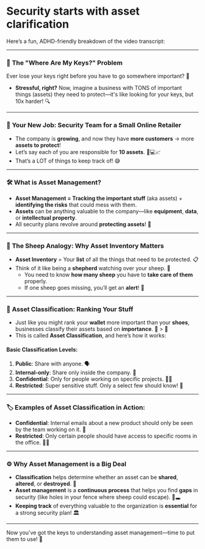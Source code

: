 # Security starts with asset clarification

Here’s a fun, ADHD-friendly breakdown of the video transcript:

***

### 🔑 **The "Where Are My Keys?" Problem**

Ever lose your keys right before you have to go somewhere important? 😬

* **Stressful, right?** Now, imagine a business with TONS of important things (assets) they need to protect—it's like looking for your keys, but 10x harder! 🔍

***

### 🏢 **Your New Job: Security Team for a Small Online Retailer**

* The company is **growing**, and now they have **more customers** → more **assets to protect**!
* Let’s say each of you are responsible for **10 assets**. 📱💻📈
* That’s a LOT of things to keep track of! 😅

***

### 🛠 **What is Asset Management?**

* **Asset Management = Tracking the important stuff** (aka assets) + **identifying the risks** that could mess with them.
* **Assets** can be anything valuable to the company—like **equipment**, **data**, or **intellectual property**.
* All security plans revolve around **protecting assets**! 🔐

***

### 🐑 **The Sheep Analogy**: Why Asset Inventory Matters

* **Asset Inventory** = Your **list** of all the things that need to be protected. 📋
* Think of it like being a **shepherd** watching over your sheep. 🐑
  * You need to know **how many sheep** you have to **take care of them** properly.
  * If one sheep goes missing, you’ll get an **alert**! 🚨

***

### 🧮 **Asset Classification: Ranking Your Stuff**

* Just like you might rank your **wallet** more important than your **shoes**, businesses classify their assets based on **importance**. 👜 > 👟
* This is called **Asset Classification**, and here’s how it works:

#### Basic Classification Levels:

1. **Public**: Share with anyone. 🗣
2. **Internal-only**: Share only inside the company. 🏢
3. **Confidential**: Only for people working on specific projects. 🕵️‍♀️
4. **Restricted**: Super sensitive stuff. Only a select few should know! 🛑

***

### 🏷️ **Examples of Asset Classification in Action:**

* **Confidential**: Internal emails about a new product should only be seen by the team working on it. 📧
* **Restricted**: Only certain people should have access to specific rooms in the office. 🚪👀

***

### ⚙️ **Why Asset Management is a Big Deal**

* **Classification** helps determine whether an asset can be **shared**, **altered**, or **destroyed**. 🔄
* **Asset management** is a **continuous process** that helps you find **gaps** in security (like holes in your fence where sheep could escape). 🐑🕳
* **Keeping track** of everything valuable to the organization is **essential** for a strong security plan! 🏛

***

Now you’ve got the keys to understanding asset management—time to put them to use! 🔑
